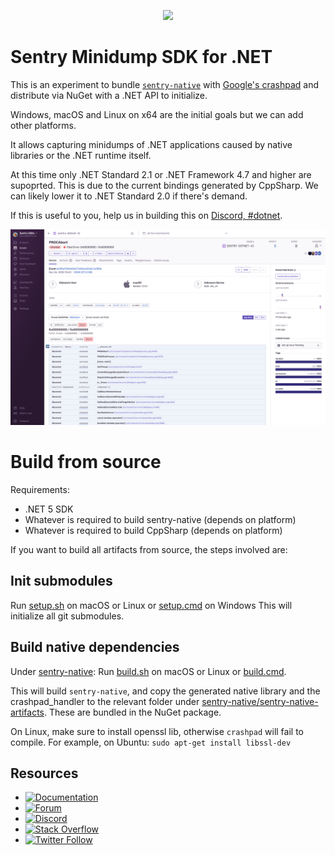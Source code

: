 <p align="center">
  <a href="https://sentry.io" target="_blank" align="center">
    <img src="https://sentry-brand.storage.googleapis.com/sentry-logo-black.png" width="280">
  </a>
  <br />
</p>

Sentry Minidump SDK for .NET 
===========

This is an experiment to bundle [`sentry-native`](https://github.com/getsentry/sentry-native) with [Google's crashpad](https://chromium.googlesource.com/crashpad/crashpad/) and distribute via NuGet with a .NET API to initialize.

Windows, macOS and Linux on x64 are the initial goals but we can add other platforms.

It allows capturing minidumps of .NET applications caused by native libraries or the .NET runtime itself.

At this time only .NET Standard 2.1 or .NET Framework 4.7 and higher are supoprted. This is due to  the current bindings generated by CppSharp. 
We can likely lower it to .NET Standard 2.0 if there's demand.  

If this is useful to you, help us in building this on [Discord, #dotnet](https://discord.gg/Ww9hbqr).

![dotnet native crash](.github/dotnet-native-crash.png)

# Build from source

Requirements: 
* .NET 5 SDK
* Whatever is required to build sentry-native (depends on platform)
* Whatever is required to build CppSharp (depends on platform)

If you want to build all artifacts from source, the steps involved are:

## Init submodules

Run [setup.sh](setup.sh) on macOS or Linux or [setup.cmd](setup.cmd) on Windows
This will initialize all git submodules.

## Build native dependencies

Under [sentry-native](sentry-native):
Run [build.sh](sentry-native/build.sh) on macOS or Linux or [build.cmd](sentry-native/build.cmd).

This will build `sentry-native`, and copy the generated native library and the crashpad_handler to the relevant folder under [sentry-native/sentry-native-artifacts](sentry-native/sentry-native-artifacts). These are bundled in the NuGet package.

On Linux, make sure to install openssl lib, otherwise `crashpad` will fail to compile.
For example, on Ubuntu: `sudo apt-get install libssl-dev`

## Resources

* [![Documentation](https://img.shields.io/badge/documentation-sentry.io-green.svg)](https://docs.sentry.io/platforms/dotnet/)
* [![Forum](https://img.shields.io/badge/forum-sentry-green.svg)](https://forum.sentry.io/c/sdks)
* [![Discord](https://img.shields.io/discord/621778831602221064)](https://discord.gg/Ww9hbqr)
* [![Stack Overflow](https://img.shields.io/badge/stack%20overflow-sentry-green.svg)](http://stackoverflow.com/questions/tagged/sentry)
* [![Twitter Follow](https://img.shields.io/twitter/follow/getsentry?label=getsentry&style=social)](https://twitter.com/intent/follow?screen_name=getsentry)